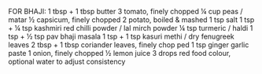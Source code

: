 FOR BHAJI:
1 tbsp + 1 tbsp butter
3 tomato, finely chopped
¼ cup peas / matar
½ capsicum, finely chopped
2 potato, boiled & mashed
1 tsp salt
1 tsp + ¼ tsp kashmiri red chilli powder / lal mirch powder
¼ tsp turmeric / haldi
1 tsp + ½ tsp pav bhaji masala
1 tsp + 1 tsp kasuri methi / dry fenugreek leaves
2 tbsp + 1 tbsp coriander leaves, finely chop ped
1 tsp ginger garlic paste
1 onion, finely chopped
½ lemon juice
3 drops red food colour, optional
water to adjust consistency
